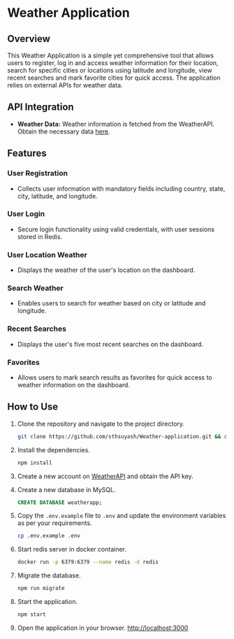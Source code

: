 # Weather Application

## Overview

This Weather Application is a simple yet comprehensive tool that allows users to register, log in and access weather information for their location, search for specific cities or locations using latitude and longitude, view recent searches and mark favorite cities for quick access. The application relies on external APIs for weather data.

## API Integration

- **Weather Data:** Weather information is fetched from the WeatherAPI. Obtain the necessary data [here](https://www.weatherapi.com/).

## Features

### User Registration

- Collects user information with mandatory fields including country, state, city, latitude, and longitude.

### User Login

- Secure login functionality using valid credentials, with user sessions stored in Redis.

### User Location Weather

- Displays the weather of the user's location on the dashboard.

### Search Weather

- Enables users to search for weather based on city or latitude and longitude.

### Recent Searches

- Displays the user's five most recent searches on the dashboard.

### Favorites

- Allows users to mark search results as favorites for quick access to weather information on the dashboard.

## How to Use

1. Clone the repository and navigate to the project directory.

   ```bash
   git clone https://github.com/sthsuyash/Weather-application.git && cd Weather-application
   ```

2. Install the dependencies.

   ```bash
   npm install
   ```

3. Create a new account on [WeatherAPI](https://www.weatherapi.com/) and obtain the API key.

4. Create a new database in MySQL.

   ```sql
   CREATE DATABASE weatherapp;
   ```

5. Copy the `.env.example` file to `.env` and update the environment variables as per your requirements.

   ```bash
   cp .env.example .env
   ```

6. Start redis server in docker container.

   ```bash
   docker run -p 6379:6379 --name redis -d redis
   ```

7. Migrate the database.

   ```bash
   npm run migrate
   ```

8. Start the application.

   ```bash
   npm start
   ```

9. Open the application in your browser. [http://localhost:3000](http://localhost:3000)
